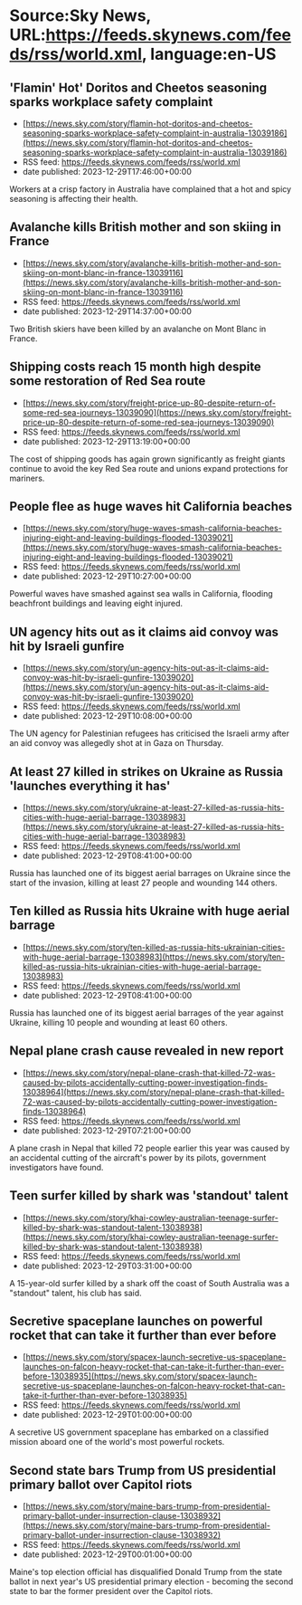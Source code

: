 # Source:Sky News, URL:https://feeds.skynews.com/feeds/rss/world.xml, language:en-US

## 'Flamin' Hot' Doritos and Cheetos seasoning sparks workplace safety complaint
 - [https://news.sky.com/story/flamin-hot-doritos-and-cheetos-seasoning-sparks-workplace-safety-complaint-in-australia-13039186](https://news.sky.com/story/flamin-hot-doritos-and-cheetos-seasoning-sparks-workplace-safety-complaint-in-australia-13039186)
 - RSS feed: https://feeds.skynews.com/feeds/rss/world.xml
 - date published: 2023-12-29T17:46:00+00:00

Workers at a crisp factory in Australia have complained that a hot and spicy seasoning is affecting their health.

## Avalanche kills British mother and son skiing in France
 - [https://news.sky.com/story/avalanche-kills-british-mother-and-son-skiing-on-mont-blanc-in-france-13039116](https://news.sky.com/story/avalanche-kills-british-mother-and-son-skiing-on-mont-blanc-in-france-13039116)
 - RSS feed: https://feeds.skynews.com/feeds/rss/world.xml
 - date published: 2023-12-29T14:37:00+00:00

Two British skiers have been killed by an avalanche on Mont Blanc in France.

## Shipping costs reach 15 month high despite some restoration of Red Sea route
 - [https://news.sky.com/story/freight-price-up-80-despite-return-of-some-red-sea-journeys-13039090](https://news.sky.com/story/freight-price-up-80-despite-return-of-some-red-sea-journeys-13039090)
 - RSS feed: https://feeds.skynews.com/feeds/rss/world.xml
 - date published: 2023-12-29T13:19:00+00:00

The cost of shipping goods has again grown significantly as freight giants continue to avoid the key Red Sea route and unions expand protections for mariners.

## People flee as huge waves hit California beaches
 - [https://news.sky.com/story/huge-waves-smash-california-beaches-injuring-eight-and-leaving-buildings-flooded-13039021](https://news.sky.com/story/huge-waves-smash-california-beaches-injuring-eight-and-leaving-buildings-flooded-13039021)
 - RSS feed: https://feeds.skynews.com/feeds/rss/world.xml
 - date published: 2023-12-29T10:27:00+00:00

Powerful waves have smashed against sea walls in California, flooding beachfront buildings and leaving eight injured.

## UN agency hits out as it claims aid convoy was hit by Israeli gunfire
 - [https://news.sky.com/story/un-agency-hits-out-as-it-claims-aid-convoy-was-hit-by-israeli-gunfire-13039020](https://news.sky.com/story/un-agency-hits-out-as-it-claims-aid-convoy-was-hit-by-israeli-gunfire-13039020)
 - RSS feed: https://feeds.skynews.com/feeds/rss/world.xml
 - date published: 2023-12-29T10:08:00+00:00

The UN agency for Palestinian refugees has criticised the Israeli army after an aid convoy was allegedly shot at in Gaza on Thursday.

## At least 27 killed in strikes on Ukraine as Russia 'launches everything it has'
 - [https://news.sky.com/story/ukraine-at-least-27-killed-as-russia-hits-cities-with-huge-aerial-barrage-13038983](https://news.sky.com/story/ukraine-at-least-27-killed-as-russia-hits-cities-with-huge-aerial-barrage-13038983)
 - RSS feed: https://feeds.skynews.com/feeds/rss/world.xml
 - date published: 2023-12-29T08:41:00+00:00

Russia has launched one of its biggest aerial barrages on Ukraine since the start of the invasion, killing at least 27 people and wounding 144 others.

## Ten killed as Russia hits Ukraine with huge aerial barrage
 - [https://news.sky.com/story/ten-killed-as-russia-hits-ukrainian-cities-with-huge-aerial-barrage-13038983](https://news.sky.com/story/ten-killed-as-russia-hits-ukrainian-cities-with-huge-aerial-barrage-13038983)
 - RSS feed: https://feeds.skynews.com/feeds/rss/world.xml
 - date published: 2023-12-29T08:41:00+00:00

Russia has launched one of its biggest aerial barrages of the year against Ukraine, killing 10 people and wounding at least 60 others.

## Nepal plane crash cause revealed in new report
 - [https://news.sky.com/story/nepal-plane-crash-that-killed-72-was-caused-by-pilots-accidentally-cutting-power-investigation-finds-13038964](https://news.sky.com/story/nepal-plane-crash-that-killed-72-was-caused-by-pilots-accidentally-cutting-power-investigation-finds-13038964)
 - RSS feed: https://feeds.skynews.com/feeds/rss/world.xml
 - date published: 2023-12-29T07:21:00+00:00

A plane crash in Nepal that killed 72 people earlier this year was caused by an accidental cutting of the aircraft's power by its pilots, government investigators have found.

## Teen surfer killed by shark was 'standout' talent
 - [https://news.sky.com/story/khai-cowley-australian-teenage-surfer-killed-by-shark-was-standout-talent-13038938](https://news.sky.com/story/khai-cowley-australian-teenage-surfer-killed-by-shark-was-standout-talent-13038938)
 - RSS feed: https://feeds.skynews.com/feeds/rss/world.xml
 - date published: 2023-12-29T03:31:00+00:00

A 15-year-old surfer killed by a shark off the coast of South Australia was a "standout" talent, his club has said.

## Secretive spaceplane launches on powerful rocket that can take it further than ever before
 - [https://news.sky.com/story/spacex-launch-secretive-us-spaceplane-launches-on-falcon-heavy-rocket-that-can-take-it-further-than-ever-before-13038935](https://news.sky.com/story/spacex-launch-secretive-us-spaceplane-launches-on-falcon-heavy-rocket-that-can-take-it-further-than-ever-before-13038935)
 - RSS feed: https://feeds.skynews.com/feeds/rss/world.xml
 - date published: 2023-12-29T01:00:00+00:00

A secretive US government spaceplane has embarked on a classified mission aboard one of the world's most powerful rockets.

## Second state bars Trump from US presidential primary ballot over Capitol riots
 - [https://news.sky.com/story/maine-bars-trump-from-presidential-primary-ballot-under-insurrection-clause-13038932](https://news.sky.com/story/maine-bars-trump-from-presidential-primary-ballot-under-insurrection-clause-13038932)
 - RSS feed: https://feeds.skynews.com/feeds/rss/world.xml
 - date published: 2023-12-29T00:01:00+00:00

Maine's top election official has disqualified Donald Trump from the state ballot in next year's US presidential primary election - becoming the second state to bar the former president over the Capitol riots.


